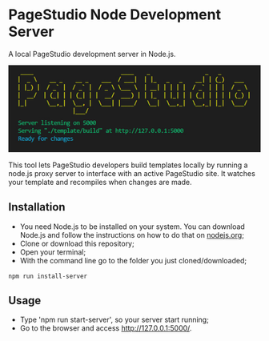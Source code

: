 # PageStudio Node Development Server

A local PageStudio development server in Node.js. 

![Alt text](screenshot.jpg?raw=true "PageStudio Node Development Server")

This tool lets PageStudio developers build templates locally by running a node.js proxy server to interface with an active PageStudio site. It watches your template and recompiles when changes are made.

## Installation

- You need Node.js to be installed on your system. You can download Node.js and follow the instructions on how to do that on [nodejs.org](http://nodejs.org/);
- Clone or download this repository;
- Open your terminal;
- With the command line go to the folder you just cloned/downloaded;

```
npm run install-server
```

## Usage

- Type 'npm run start-server', so your server start running;
- Go to the browser and access http://127.0.0.1:5000/.
